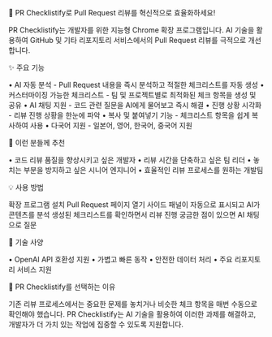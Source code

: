 🚀 PR Checklistify로 Pull Request 리뷰를 혁신적으로 효율화하세요!

PR Checklistify는 개발자를 위한 지능형 Chrome 확장 프로그램입니다. AI 기술을 활용하여 GitHub 및 기타 리포지토리 서비스에서의 Pull Request 리뷰를 극적으로 개선합니다.

✨ 주요 기능

• AI 자동 분석 - Pull Request 내용을 즉시 분석하고 적절한 체크리스트를 자동 생성 
• 커스터마이징 가능한 체크리스트 - 팀 및 프로젝트별로 최적화된 체크 항목을 생성 및 공유
• AI 채팅 지원 - 코드 관련 질문을 AI에게 물어보고 즉시 해결
• 진행 상황 시각화 - 리뷰 진행 상황을 한눈에 파악
• 복사 및 붙여넣기 기능 - 체크리스트 항목을 쉽게 복사하여 사용
• 다국어 지원 - 일본어, 영어, 한국어, 중국어 지원

🎯 이런 분들께 추천

• 코드 리뷰 품질을 향상시키고 싶은 개발자
• 리뷰 시간을 단축하고 싶은 팀 리더
• 놓치는 부분을 방지하고 싶은 시니어 엔지니어
• 효율적인 리뷰 프로세스를 원하는 개발팀

💡 사용 방법

확장 프로그램 설치
Pull Request 페이지 열기
사이드 패널이 자동으로 표시되고 AI가 콘텐츠를 분석
생성된 체크리스트를 확인하면서 리뷰 진행
궁금한 점이 있으면 AI 채팅으로 질문

🔧 기술 사양

• OpenAI API 호환성 지원 • 가볍고 빠른 동작 • 안전한 데이터 처리 • 주요 리포지토리 서비스 지원

🌟 PR Checklistify를 선택하는 이유

기존 리뷰 프로세스에서는 중요한 문제를 놓치거나 비슷한 체크 항목을 매번 수동으로 확인해야 했습니다. PR Checklistify는 AI 기술을 활용하여 이러한 과제를 해결하고, 개발자가 더 가치 있는 작업에 집중할 수 있도록 지원합니다.
